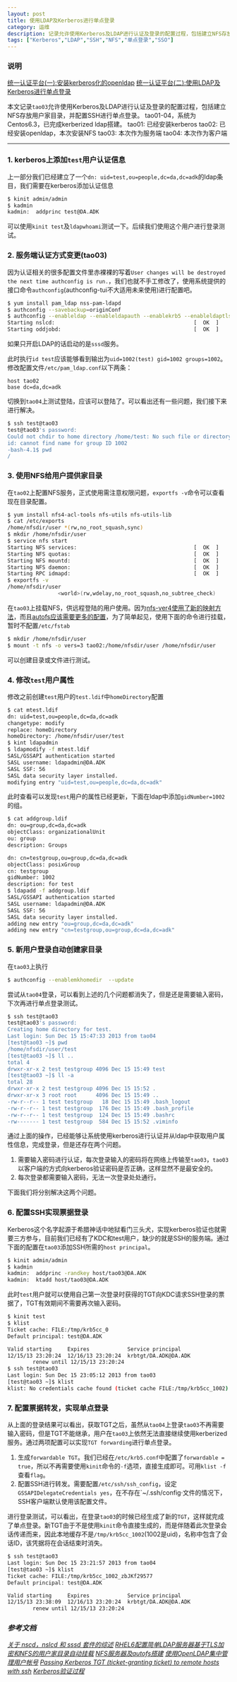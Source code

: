 ```yaml
---
layout: post
title: 使用LDAP及Kerberos进行单点登录
category: 运维
description: 记录允许使用Kerberos及LDAP进行认证及登录的配置过程，包括建立NFS存放用户家目录，并配置SSH进行单点登录。
tags: ["Kerberos","LDAP","SSH","NFS","单点登录","SSO"]
---
```


### 说明
[统一认证平台(一):安装kerberos化的openldap](/2013/12/10/install-kerberized-ldap.html)
[统一认证平台(二):使用LDAP及Kerberos进行单点登录](/2013/12/15/sso-with-ldap-and-kerberos.html)

本文记录`tao03`允许使用Kerberos及LDAP进行认证及登录的配置过程，包括建立NFS存放用户家目录，并配置SSH进行单点登录。
tao01-04，系统为Centos6.3，已完成kerberized ldap搭建。
tao01: 已经安装kerberos
tao02: 已经安装openldap，本次安装NFS
tao03: 本次作为服务端
tao04: 本次作为客户端

------

### 1. kerberos上添加`test`用户认证信息
上一部分我们已经建立了一个`dn: uid=test,ou=people,dc=da,dc=adk`的ldap条目，我们需要在kerberos添加认证信息

``` sh
$ kinit admin/admin
$ kadmin 
kadmin:  addprinc test@DA.ADK
```

可以使用`kinit test`及`ldapwhoami`测试一下。后续我们使用这个用户进行登录测试。

### 2. 服务端认证方式变更(tao03)
因为认证相关的很多配置文件里赤裸裸的写着`User changes will be destroyed the next time authconfig is run.`，我们也就不手工修改了，使用系统提供的接口命令`authconfig`(authconfig-tui不大适用未来使用)进行配置吧。

``` sh
$ yum install pam_ldap nss-pam-ldapd
$ authconfig --savebackup=originConf
$ authconfig --enableldap --enableldapauth --enablekrb5 --enableldaptls --ldapserver="tao02" --ldapbasedn="dc=da,dc=adk" --update
Starting nslcd:                                            [  OK  ]
Starting oddjobd:                                          [  OK  ]
```

如果只开启LDAP的话启动的是`sssd`服务。

此时执行`id test`应该能够看到输出为`uid=1002(test) gid=1002 groups=1002`。
修改配置文件`/etc/pam_ldap.conf`以下两条：

```
host tao02
base dc=da,dc=adk
```

切换到`tao04`上测试登陆，应该可以登陆了。可以看出还有一些问题，我们接下来进行解决。

``` sh
$ ssh test@tao03
test@tao03's password: 
Could not chdir to home directory /home/test: No such file or directory
id: cannot find name for group ID 1002
-bash-4.1$ pwd
/
```
### 3. 使用NFS给用户提供家目录
在`tao02`上配置NFS服务，正式使用需注意权限问题，`exportfs -v`命令可以查看现在目录配置。

``` sh
$ yum install nfs4-acl-tools nfs-utils nfs-utils-lib
$ cat /etc/exports 
/home/nfsdir/user *(rw,no_root_squash,sync)
$ mkdir /home/nfsdir/user
$ service nfs start  
Starting NFS services:                                     [  OK  ]
Starting NFS quotas:                                       [  OK  ]
Starting NFS mountd:                                       [  OK  ]
Starting NFS daemon:                                       [  OK  ]
Starting RPC idmapd:                                       [  OK  ]
$ exportfs -v
/home/nfsdir/user
                <world>(rw,wdelay,no_root_squash,no_subtree_check)
```

在`tao03`上挂载NFS，供远程登陆的用户使用。因为[nfs-ver4使用了新的映射方法][1]，而且[autofs应该需要更多的配置][2]，为了简单起见，使用下面的命令进行挂载，暂时不配置`/etc/fstab`

``` sh
$ mkdir /home/nfsdir/user
$ mount -t nfs -o vers=3 tao02:/home/nfsdir/user /home/nfsdir/user
```

可以创建目录或文件进行测试。

### 4. 修改`test`用户属性
修改之前创建`test`用户的`test.ldif`中`homeDirectory`配置

``` sh
$ cat mtest.ldif 
dn: uid=test,ou=people,dc=da,dc=adk
changetype: modify
replace: homeDirectory
homeDirectory: /home/nfsdir/user/test
$ kint ldapadmin
$ ldapmodify -f mtest.ldif     
SASL/GSSAPI authentication started
SASL username: ldapadmin@DA.ADK
SASL SSF: 56
SASL data security layer installed.
modifying entry "uid=test,ou=people,dc=da,dc=adk"
```

此时查看可以发现`test`用户的属性已经更新，下面在ldap中添加`gidNumber=1002`的组。

``` sh
$ cat addgroup.ldif 
dn: ou=group,dc=da,dc=adk
objectClass: organizationalUnit
ou: group
description: Groups

dn: cn=testgroup,ou=group,dc=da,dc=adk
objectClass: posixGroup
cn: testgroup
gidNumber: 1002
description: for test
$ ldapadd -f addgroup.ldif 
SASL/GSSAPI authentication started
SASL username: ldapadmin@DA.ADK
SASL SSF: 56
SASL data security layer installed.
adding new entry "ou=group,dc=da,dc=adk"
adding new entry "cn=testgroup,ou=group,dc=da,dc=adk"
```

### 5. 新用户登录自动创建家目录
在`tao03`上执行

``` sh
$ authconfig --enablemkhomedir  --update
```

尝试从`tao04`登录，可以看到上述的几个问题都消失了，但是还是需要输入密码，下次再进行单点登录测试。

``` sh
$ ssh test@tao03
test@tao03's password: 
Creating home directory for test.
Last login: Sun Dec 15 15:47:33 2013 from tao04
[test@tao03 ~]$ pwd
/home/nfsdir/user/test
[test@tao03 ~]$ ll ..
total 4
drwxr-xr-x 2 test testgroup 4096 Dec 15 15:49 test
[test@tao03 ~]$ ll -a
total 28
drwxr-xr-x 2 test testgroup 4096 Dec 15 15:52 .
drwxr-xr-x 3 root root      4096 Dec 15 15:49 ..
-rw-r--r-- 1 test testgroup   18 Dec 15 15:49 .bash_logout
-rw-r--r-- 1 test testgroup  176 Dec 15 15:49 .bash_profile
-rw-r--r-- 1 test testgroup  124 Dec 15 15:49 .bashrc
-rw------- 1 test testgroup  584 Dec 15 15:52 .viminfo
```

通过上面的操作，已经能够让系统使用kerberos进行认证并从ldap中获取用户属性信息，完成登录，但是还存在两个问题。

1. 需要输入密码进行认证，每次登录输入的密码将在网络上传输至`tao03`，`tao03`以客户端的方式向kerberos验证密码是否正确，这样显然不是最安全的。
2. 每次登录都需要输入密码，无法一次登录处处通行。

下面我们将分别解决这两个问题。

### 6. 配置SSH实现票据登录

Kerberos这个名字起源于希腊神话中地狱看门三头犬，实现kerberos验证也就需要三方参与，目前我们已经有了KDC和test用户，缺少的就是SSH的服务端。通过下面的配置在`tao03`添加SSH所需的`host principal`。

``` sh
$ kinit admin/admin
$ kadmin
kadmin:  addprinc -randkey host/tao03@DA.ADK
kadmin:  ktadd host/tao03@DA.ADK
```

此时`test`用户就可以使用自己第一次登录时获得的TGT向KDC请求SSH登录的票据了，TGT有效期间不需要再次输入密码。

``` sh
$ kinit test
$ klist 
Ticket cache: FILE:/tmp/krb5cc_0
Default principal: test@DA.ADK

Valid starting     Expires            Service principal
12/15/13 23:20:24  12/16/13 23:20:24  krbtgt/DA.ADK@DA.ADK
        renew until 12/15/13 23:20:24
$ ssh test@tao03
Last login: Sun Dec 15 23:05:12 2013 from tao03
[test@tao03 ~]$ klist 
klist: No credentials cache found (ticket cache FILE:/tmp/krb5cc_1002)
```

### 7. 配置票据转发，实现单点登录
从上面的登录结果可以看出，获取TGT之后，虽然从`tao04`上登录`tao03`不再需要输入密码，但是TGT不能继承，用户在`tao03`上依然无法直接继续使用kerberized服务。通过两项配置可以实现`TGT forwarding`进行单点登录。

1. 生成`forwardable TGT`。我们已经在`/etc/krb5.conf`中配置了`forwardable = true`，所以不再需要使用`kinit`命令的`-f`选项，直接生成即可。可用`klist -f`查看`flag`。
2. 配置SSH进行转发。需要配置`/etc/ssh/ssh_config`，设定`GSSAPIDelegateCredentials yes`，在不存在`~/.ssh/config·文件的情况下，SSH客户端默认使用该配置文件。

进行登录测试，可以看出，在登录`tao03`的时候已经生成了新的`TGT`，这样就完成了单点登录。新TGT由于不是使用`kinit`命令直接生成的，而是伴随着此次登录会话传递而来，因此本地缓存不是`/tmp/krb5cc_1002`(1002是uid)，名称中包含了会话ID，该凭据将在会话结束时消失。

``` sh
$ ssh test@tao03
Last login: Sun Dec 15 23:21:57 2013 from tao04
[test@tao03 ~]$ klist 
Ticket cache: FILE:/tmp/krb5cc_1002_zbJKf29577
Default principal: test@DA.ADK

Valid starting     Expires            Service principal
12/15/13 23:38:09  12/16/13 23:20:24  krbtgt/DA.ADK@DA.ADK
        renew until 12/15/13 23:20:24
```


### *参考文档*
*[关于 nscd，nslcd 和 sssd 套件的综述](http://webcache.googleusercontent.com/search?q=cache:yXvZKKIwyEkJ:chengkinhung.blogspot.com/2012/08/nscdnslcd-sssd.html+&cd=3&hl=zh-CN&ct=clnk&gl=cn)*
*[RHEL6配置简单LDAP服务器基于TLS加密和NFS的用户家目录自动挂载](http://blog.sina.com.cn/s/blog_64aac6750101gwst.html)*
*[NFS服务器及autofs搭建](http://blog.sina.com.cn/s/blog_5fc3a8b60100w637.html)*
*[使用OpenLDAP集中管理用户帐号](http://www.ibm.com/developerworks/cn/linux/l-openldap/)*
*[Passing Kerberos TGT (ticket-granting ticket) to remote hosts with ssh](http://blog.asteriosk.gr/2009/11/18/passing-kerberos-tgt-ticket-granting-ticket-to-remote-hosts-withopenssh/)*
*[Kerberos验证过程](http://www.cnblogs.com/xwdreamer/archive/2012/08/21/2649601.html)*


[1]:(http://www.361way.com/nfs-mount-nobody/2616.html)
[2]:(https://access.redhat.com/site/documentation/en-US/Red_Hat_Enterprise_Linux/6/html/Deployment_Guide/sssd-ldap-autofs.html)
